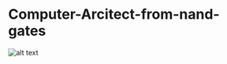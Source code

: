 # Computer-Arcitect-from-nand-gates
![alt text]([https://github.com/All-SeeingEye/[reponame]/blob/[branch]/image.jpg?raw=true](https://github.com/All-SeeingEye/Computer-Arcitect-from-nand-gates/blob/main/Computer%20Chip/%E2%80%8EDesign.%E2%80%8E1.jpeg)https://github.com/All-SeeingEye/Computer-Arcitect-from-nand-gates/blob/main/Computer%20Chip/%E2%80%8EDesign.%E2%80%8E1.jpeg)

